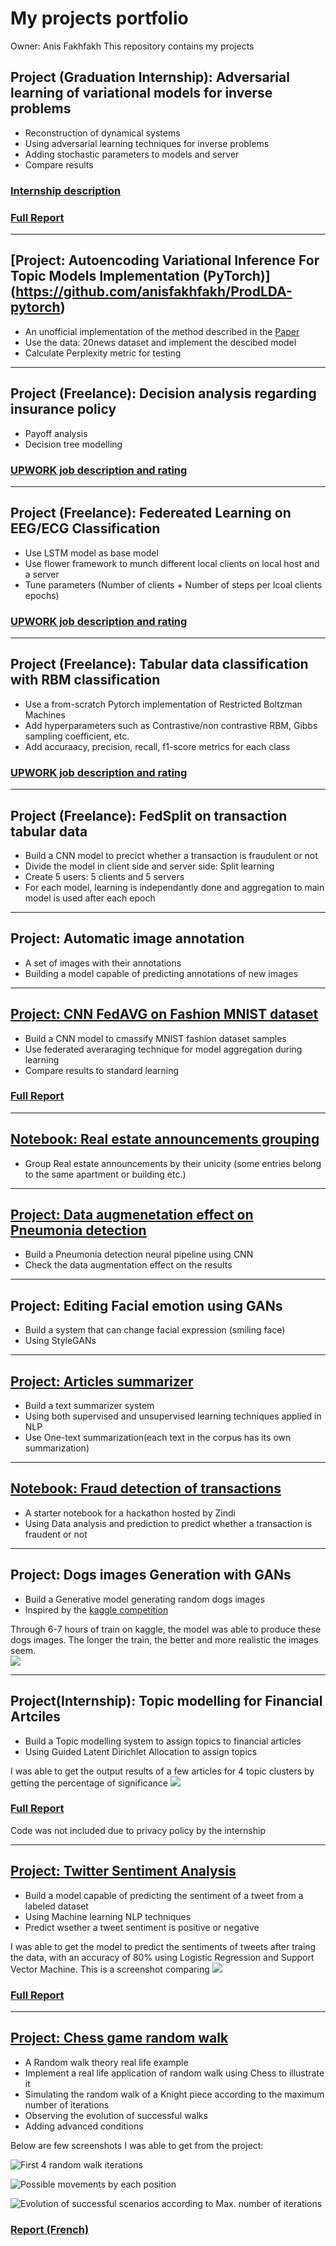 # My projects portfolio
Owner: Anis Fakhfakh
This repository contains my projects

## Project (Graduation Internship): Adversarial learning of variational models for inverse problems
* Reconstruction of dynamical systems
* Using adversarial learning techniques for inverse problems
* Adding stochastic parameters to models and server
* Compare results

### [Internship description](http://www.madics.fr/event/offre152/?instance_id=1577)
### [Full Report](https://drive.google.com/file/d/1Tw8wsJfctHU92ylgwVhKtwjNJ1Q7JWCA/view?usp=sharing)

---
## [Project: Autoencoding Variational Inference For Topic Models Implementation (PyTorch)] (https://github.com/anisfakhfakh/ProdLDA-pytorch)
* An unofficial implementation of the method described in the [Paper](https://arxiv.org/abs/1703.01488)
* Use the data: 20news dataset and implement the descibed model 
* Calculate Perplexity metric for testing

---
## Project (Freelance): Decision analysis regarding insurance policy
* Payoff analysis
* Decision tree modelling
### [UPWORK job description and rating](https://www.upwork.com/jobs/~01e1437bb5b3e75c91)

---
## Project (Freelance): Federeated Learning on EEG/ECG Classification
* Use LSTM model as base model
* Use flower framework to munch different local clients on local host and a server
* Tune parameters (Number of clients + Number of steps per lcoal clients epochs)
### [UPWORK job description and rating](https://www.upwork.com/jobs/~01342e251922109b01)

---
## Project (Freelance): Tabular data classification with RBM classification
* Use a from-scratch Pytorch implementation of Restricted Boltzman Machines
* Add hyperparameters such as Contrastive/non contrastive RBM, Gibbs sampling coefficient, etc.
* Add accuraacy, precision, recall, f1-score metrics for each class
### [UPWORK job description and rating](https://www.upwork.com/jobs/~01733059a0ad2270cd)

---
## Project (Freelance): FedSplit on transaction tabular data
* Build a CNN model to precict whether a transaction is fraudulent or not
* Divide the model in client side and server side: Split learning
* Create 5 users: 5 clients and 5 servers
* For each model, learning is independantly done and aggregation to main model is used after each epoch  

---
## Project: Automatic image annotation
* A set of images with their annotations
* Building a model capable of predicting annotations of new images

---
## [Project: CNN FedAVG on Fashion MNIST dataset](https://github.com/anisfakhfakh/CNN_FedAVG)
* Build a CNN model to cmassify MNIST fashion dataset samples
* Use federated averaraging technique for model aggregation during learning
* Compare results to standard learning

### [Full Report](https://drive.google.com/file/d/1EE_6Ln2-f8OdCd4N2Xqubsx-cBgOQ7Iq/view?usp=sharing)

---

## [Notebook: Real estate announcements grouping](https://github.com/anisfakhfakh/Real-estate-announcements-grouping)
* Group Real estate announcements by their unicity (some entries belong to the same apartment or building etc.)

---
## [Project: Data augmenetation effect on Pneumonia detection](https://github.com/anisfakhfakh/Data-augmentation-for-X-Ray-pneumonia-detection)
* Build a Pneumonia detection neural pipeline using CNN 
* Check the data augmentation effect on the results

---

## Project: Editing Facial emotion using GANs
* Build a system that can change facial expression (smiling face)
* Using StyleGANs

---
## [Project: Articles summarizer](https://github.com/anisfakhfakh/Article-summarization)
* Build a text summarizer system
* Using both supervised and unsupervised learning techniques applied in NLP
* Use One-text summarization(each text in the corpus has its own summarization)

---

## [Notebook: Fraud detection of transactions](https://github.com/anisfakhfakh/Fraud-detection-of-transactions) 
* A starter notebook for a hackathon hosted by Zindi
* Using Data analysis and prediction to predict whether a transaction is fraudent or not 

---

## Project: Dogs images Generation with GANs
* Build a Generative model generating random dogs images
* Inspired by the [kaggle competition](https://www.kaggle.com/c/generative-dog-images/overview) 

Through 6-7 hours of train on kaggle, the model was able to produce these dogs images. The longer the train, the better and more realistic the images seem.  
![](Images/Generated%20Dogs.png)

---

## Project(Internship): Topic modelling for Financial Artciles
* Build a Topic modelling system to assign topics to financial articles 
* Using Guided Latent Dirichlet Allocation to assign topics

I was able to get the output results of a few articles for 4 topic clusters by getting the percentage of significance 
![](Images/Topic%20modelling%20results.PNG)

### [Full Report](https://drive.google.com/file/d/1dWGjvWhX1XCUFrQtGr5B2-eW1v2l8vlq/view?usp=sharing)
Code was not included due to privacy policy by the internship

---

## [Project: Twitter Sentiment Analysis](https://github.com/anisfakhfakh/Twitter-sentiment-analysis) 
* Build a model capable of predicting the sentiment of a tweet from a labeled dataset
* Using Machine learning NLP techniques
* Predict wsether a tweet sentiment is positive or negative

I was able to get the model to predict the sentiments of tweets after traing the data, with an accuracy of 80% using Logistic Regression and Support Vector Machine.
This is a screenshot comparing 
![](Images/Twitter%20Sentiment%20analysis%20models%20accuracy.png)

### [Full Report](https://drive.google.com/file/d/1mQyEo7B1EIN7iaZXUDSzKWji6MVWG37X/view)

---
## [Project: Chess game random walk](https://github.com/anisfakhfakh/Chess_game-random_walk) 
* A Random walk theory real life example
* Implement a real life application of random walk using Chess to illustrate it
* Simulating the random walk of a Knight piece according to the maximum number of iterations
* Observing the evolution of successful walks
* Adding advanced conditions

Below are few screenshots I was able to get from the project:

![First 4 random walk iterations](Images/Example%20of%20random%20walk%20iterations.PNG)

![Possible movements by each position](Images/Number%20of%20possible%20movements%20by%20position.png)

![Evolution of successful scenarios according to Max. number of iterations](Images/number%20of%20scenarions%20for%20every%20possible%20number%20of%20mouvements.PNG)

### [Report (French)](https://drive.google.com/file/d/1voTDEaUm83QKuhAL-_HxwcHVRhNvLRT5/view)
